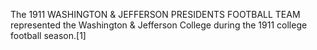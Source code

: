 The 1911 WASHINGTON & JEFFERSON PRESIDENTS FOOTBALL TEAM represented the Washington & Jefferson College during the 1911 college football season.[1]
